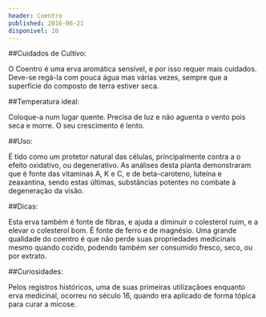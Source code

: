 ```yaml
---
header: Coentro 
published: 2016-06-21
disponivel: 10
---
```



##Cuidados de Cultivo:

O Coentro é uma erva aromática sensível, e por isso requer mais cuidados.
Deve-se regá-la com pouca água mas várias vezes, sempre que a superfície do composto de terra estiver seca.
 
##Temperatura ideal:

Coloque-a num lugar quente. Precisa de luz e não aguenta o vento pois seca e morre.
O seu crescimento é lento.

##Uso:

É tido como um protetor natural das células, principalmente contra a o efeito oxidativo, ou degenerativo.
As análises desta planta demonstraram que é fonte das vitaminas A, K e C, e de beta-caroteno, luteína e zeaxantina, sendo estas últimas, substâncias potentes
 no combate à degeneração da visão.

##Dicas:

Esta erva também é fonte de fibras, e ajuda a diminuir o colesterol ruim, 
e a elevar o colesterol bom. É fonte de ferro e de magnésio.
Uma grande qualidade do coentro é que não perde suas propriedades 
medicinais mesmo quando cozido, podendo também ser consumido fresco, seco, ou por extrato.


##Curiosidades:

Pelos registros históricos, uma de suas primeiras utilizaçãoes enquanto erva medicinal, 
ocorreu no século 16, quando era aplicado de forma tópica para curar a micose.